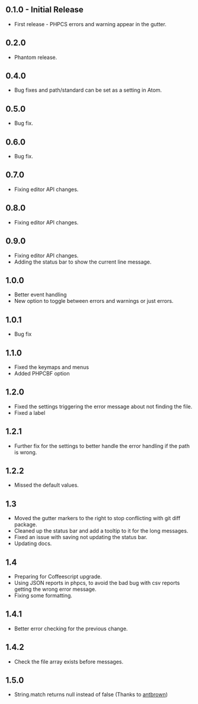 ## 0.1.0 - Initial Release
* First release - PHPCS errors and warning appear in the gutter.
## 0.2.0
* Phantom release.
## 0.4.0
* Bug fixes and path/standard can be set as a setting in Atom.
## 0.5.0
* Bug fix.
## 0.6.0
* Bug fix.
## 0.7.0
* Fixing editor API changes.
## 0.8.0
* Fixing editor API changes.
## 0.9.0
* Fixing editor API changes.
* Adding the status bar to show the current line message.
## 1.0.0
* Better event handling
* New option to toggle between errors and warnings or just errors.
## 1.0.1
* Bug fix
## 1.1.0
* Fixed the keymaps and menus
* Added PHPCBF option
## 1.2.0
* Fixed the settings triggering the error message about not finding the file.
* Fixed a label
## 1.2.1
* Further fix for the settings to better handle the error handling if the path is wrong.
## 1.2.2
* Missed the default values.
## 1.3
* Moved the gutter markers to the right to stop conflicting with git diff package.
* Cleaned up the status bar and add a tooltip to it for the long messages.
* Fixed an issue with saving not updating the status bar.
* Updating docs.
## 1.4
* Preparing for Coffeescript upgrade.
* Using JSON reports in phpcs, to avoid the bad bug with csv reports getting the wrong error message.
* Fixing some formatting.
## 1.4.1
* Better error checking for the previous change.
## 1.4.2
* Check the file array exists before messages.
## 1.5.0
* String.match returns null instead of false (Thanks to [antbrown](https://github.com/antbrown))
